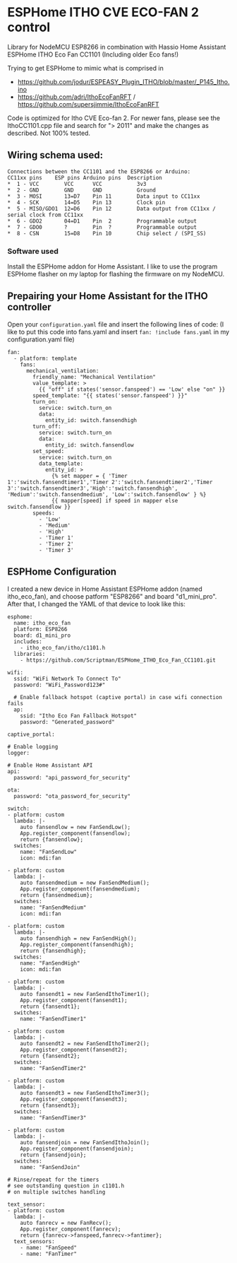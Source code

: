 # ESPHome ITHO CVE ECO-FAN 2 control
Library for NodeMCU ESP8266 in combination with Hassio Home Assistant ESPHome ITHO Eco Fan CC1101 (Including older Eco fans!)


Trying to get ESPHome to mimic what is comprised in
 
 - https://github.com/jodur/ESPEASY_Plugin_ITHO/blob/master/_P145_Itho.ino
 - https://github.com/adri/IthoEcoFanRFT / https://github.com/supersjimmie/IthoEcoFanRFT
 
Code is optimized for Itho CVE Eco-fan 2. For newer fans, please see the IthoCC1101.cpp file and search for "> 2011" and make the changes as described. Not 100% tested.


## Wiring schema used:

```
Connections between the CC1101 and the ESP8266 or Arduino:
CC11xx pins    ESP pins Arduino pins  Description
*  1 - VCC        VCC      VCC           3v3
*  2 - GND        GND      GND           Ground
*  3 - MOSI       13=D7    Pin 11        Data input to CC11xx
*  4 - SCK        14=D5    Pin 13        Clock pin
*  5 - MISO/GDO1  12=D6    Pin 12        Data output from CC11xx / serial clock from CC11xx
*  6 - GDO2       04=D1    Pin  2        Programmable output
*  7 - GDO0       ?        Pin  ?        Programmable output
*  8 - CSN        15=D8    Pin 10        Chip select / (SPI_SS)
```


### Software used
Install the ESPHome addon for Home Assistant. I like to use the program ESPHome flasher on my laptop for flashing the firmware on my NodeMCU.

## Prepairing your Home Assistant for the ITHO controller
Open your `configuration.yaml` file and insert the following lines of code: (I like to put this code into fans.yaml and insert `fan: !include fans.yaml` in my configuration.yaml file)
```
fan:
  - platform: template
    fans:
      mechanical_ventilation:
        friendly_name: "Mechanical Ventilation"
        value_template: >
          {{ "off" if states('sensor.fanspeed') == 'Low' else "on" }}
        speed_template: "{{ states('sensor.fanspeed') }}"
        turn_on:
          service: switch.turn_on
          data:
            entity_id: switch.fansendhigh
        turn_off:
          service: switch.turn_on
          data:
            entity_id: switch.fansendlow
        set_speed:
          service: switch.turn_on
          data_template:
            entity_id: >
              {% set mapper = { 'Timer 1':'switch.fansendtimer1','Timer 2':'switch.fansendtimer2','Timer 3':'switch.fansendtimer3','High':'switch.fansendhigh', 'Medium':'switch.fansendmedium', 'Low':'switch.fansendlow' } %}
              {{ mapper[speed] if speed in mapper else switch.fansendlow }}
        speeds:
          - 'Low'
          - 'Medium'
          - 'High'
          - 'Timer 1'
          - 'Timer 2'
          - 'Timer 3'
```

## ESPHome Configuration
I created a new device in Home Assistant ESPHome addon (named itho_eco_fan), and choose patform "ESP8266" and board "d1_mini_pro". After that, I changed the YAML of that device to look like this:

```
esphome:
  name: itho_eco_fan
  platform: ESP8266
  board: d1_mini_pro
  includes: 
    - itho_eco_fan/itho/c1101.h
  libraries: 
    - https://github.com/Scriptman/ESPHome_ITHO_Eco_Fan_CC1101.git

wifi:
  ssid: "WiFi Network To Connect To"
  password: "WiFi_Password123#"

  # Enable fallback hotspot (captive portal) in case wifi connection fails
  ap:
    ssid: "Itho Eco Fan Fallback Hotspot"
    password: "Generated_password"

captive_portal:

# Enable logging
logger:

# Enable Home Assistant API
api:
  password: "api_password_for_security"

ota:
  password: "ota_password_for_security"
  
switch:
- platform: custom
  lambda: |-
    auto fansendlow = new FanSendLow();
    App.register_component(fansendlow);
    return {fansendlow};
  switches:
    name: "FanSendLow"
    icon: mdi:fan

- platform: custom
  lambda: |-
    auto fansendmedium = new FanSendMedium();
    App.register_component(fansendmedium);
    return {fansendmedium};
  switches:
    name: "FanSendMedium"
    icon: mdi:fan

- platform: custom
  lambda: |-
    auto fansendhigh = new FanSendHigh();
    App.register_component(fansendhigh);
    return {fansendhigh};
  switches:
    name: "FanSendHigh"
    icon: mdi:fan

- platform: custom
  lambda: |-
    auto fansendt1 = new FanSendIthoTimer1();
    App.register_component(fansendt1);
    return {fansendt1};
  switches:
    name: "FanSendTimer1"

- platform: custom
  lambda: |-
    auto fansendt2 = new FanSendIthoTimer2();
    App.register_component(fansendt2);
    return {fansendt2};
  switches:
    name: "FanSendTimer2"

- platform: custom
  lambda: |-
    auto fansendt3 = new FanSendIthoTimer3();
    App.register_component(fansendt3);
    return {fansendt3};
  switches:
    name: "FanSendTimer3"

- platform: custom
  lambda: |-
    auto fansendjoin = new FanSendIthoJoin();
    App.register_component(fansendjoin);
    return {fansendjoin};
  switches:
    name: "FanSendJoin"

# Rinse/repeat for the timers
# see outstanding question in c1101.h
# on multiple switches handling

text_sensor:
- platform: custom
  lambda: |-
    auto fanrecv = new FanRecv();
    App.register_component(fanrecv);
    return {fanrecv->fanspeed,fanrecv->fantimer};
  text_sensors:
    - name: "FanSpeed"
    - name: "FanTimer"
```
